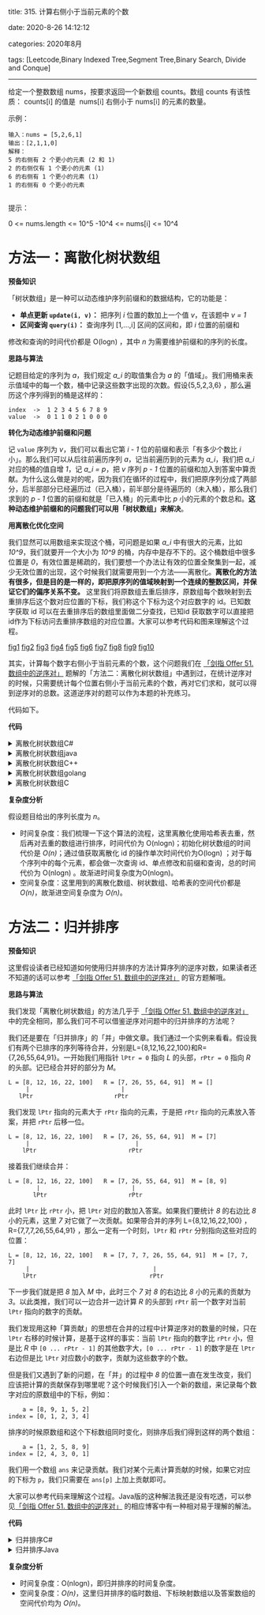 title: 315. 计算右侧小于当前元素的个数

date: 2020-8-26 14:12:12

categories: 2020年8月

tags: [Leetcode,Binary Indexed Tree,Segment Tree,Binary Search, Divide and Conque]

---

给定一个整数数组 nums，按要求返回一个新数组 counts。数组 counts 有该性质： counts[i] 的值是  nums[i] 右侧小于 nums[i] 的元素的数量。

<!-- more -->


示例：
    
    输入：nums = [5,2,6,1]
    输出：[2,1,1,0] 
    解释：
    5 的右侧有 2 个更小的元素 (2 和 1)
    2 的右侧仅有 1 个更小的元素 (1)
    6 的右侧有 1 个更小的元素 (1)
    1 的右侧有 0 个更小的元素
     

提示：

0 <= nums.length <= 10^5
-10^4 <= nums[i] <= 10^4

# 方法一：离散化树状数组

**预备知识**

「树状数组」是一种可以动态维护序列前缀和的数据结构，它的功能是：

+ **单点更新 `update(i, v)`：** 把序列 *i* 位置的数加上一个值 *v*，在该题中 *v = 1*
+ **区间查询 `query(i)`：** 查询序列 [1,...,i] 区间的区间和，即 *i* 位置的前缀和

修改和查询的时间代价都是 O(logn) ，其中 *n* 为需要维护前缀和的序列的长度。

**思路与算法**

记题目给定的序列为 *a*，我们规定 *a_i* 的取值集合为 *a* 的「值域」。我们用桶来表示值域中的每一个数，桶中记录这些数字出现的次数。假设{5,5,2,3,6} ，那么遍历这个序列得到的桶是这样的：

```
index  ->  1 2 3 4 5 6 7 8 9
value  ->  0 1 1 0 2 1 0 0 0
```

**转化为动态维护前缀和问题** 

记 `value` 序列为 *v*，我们可以看出它第 *i - 1* 位的前缀和表示「有多少个数比 *i* 小」。那么我们可以从后往前遍历序列 *a*，记当前遍历到的元素为 *a_i*，我们把 *a_i* 对应的桶的值自增 *1*，记 *a_i = p*，把 *v* 序列 *p - 1* 位置的前缀和加入到答案中算贡献。为什么这么做是对的呢，因为我们在循环的过程中，我们把原序列分成了两部分，后半部部分已经遍历过（已入桶），前半部分是待遍历的（未入桶），那么我们求到的 *p - 1* 位置的前缀和就是「已入桶」的元素中比 *p* 小的元素的个数总和。**这种动态维护前缀和的问题我们可以用「树状数组」来解决**。

**用离散化优化空间** 

我们显然可以用数组来实现这个桶，可问题是如果 *a_i* 中有很大的元素，比如 *10^9*，我们就要开一个大小为 *10^9* 的桶，内存中是存不下的。这个桶数组中很多位置是 *0*，有效位置是稀疏的，我们要想一个办法让有效的位置全聚集到一起，减少无效位置的出现，这个时候我们就需要用到一个方法——离散化。**离散化的方法有很多，但是目的是一样的，即把原序列的值域映射到一个连续的整数区间，并保证它们的偏序关系不变。** 这里我们将原数组去重后排序，原数组每个数映射到去重排序后这个数对应位置的下标，我们称这个下标为这个对应数字的 id。已知数字获取 id  可以在去重排序后的数组里面做二分查找，已知id 获取数字可以直接把id作为下标访问去重排序数组的对应位置。大家可以参考代码和图来理解这个过程。

 [fig1](https://assets.leetcode-cn.com/solution-static/315/1.png) [fig2](https://assets.leetcode-cn.com/solution-static/315/2.png) [fig3](https://assets.leetcode-cn.com/solution-static/315/3.png) [fig4](https://assets.leetcode-cn.com/solution-static/315/4.png) [fig5](https://assets.leetcode-cn.com/solution-static/315/5.png) [fig6](https://assets.leetcode-cn.com/solution-static/315/6.png) [fig7](https://assets.leetcode-cn.com/solution-static/315/7.png) [fig8](https://assets.leetcode-cn.com/solution-static/315/8.png) [fig9](https://assets.leetcode-cn.com/solution-static/315/9.png) [fig10](https://assets.leetcode-cn.com/solution-static/315/10.png) 

其实，计算每个数字右侧小于当前元素的个数，这个问题我们在 [「剑指 Offer 51. 数组中的逆序对」](https://leetcode-cn.com/problems/shu-zu-zhong-de-ni-xu-dui-lcof/) 题解的「方法二：离散化树状数组」中遇到过，在统计逆序对的时候，只需要统计每个位置右侧小于当前元素的个数，再对它们求和，就可以得到逆序对的总数。这道逆序对的题可以作为本题的补充练习。

代码如下。

**代码**
<details>
    <summary>离散化树状数组C#</summary>

```csharp [sol1-C#]
public class Solution 
{
    private int[] c;

    private int[] a;

    private void Init(int length)
    {
        c = new int[length];
        Array.Fill(c, 0);
    }

    private int LowBit(int x)
    {
        return x & (-x);
    }

    private void Update(int pos)
    {
        while (pos < c.Length)
        {
            c[pos] += 1;
            pos += LowBit(pos);
        }
    }

    private int Query(int pos)
    {
        int ret = 0;
        while (pos > 0)
        {
            ret += c[pos];
            pos -= LowBit(pos);
        }

        return ret;
    }

    private void Discretization(int[] nums)
    {
        a = (int[])nums.Clone();
        var hashSet = new HashSet<int>(a);
        a = hashSet.ToArray();
        Array.Sort(a);
    }

    private int GetId(int x)
    {
        return Array.BinarySearch(a, x) + 1;
    }

    public IList<int> CountSmaller(int[] nums) 
    {
        var resultList = new List<int>(); 

        Discretization(nums);

        Init(nums.Length + 5);

        for (int i = nums.Length - 1; i >= 0; --i)
        {
            var id = GetId(nums[i]);
            resultList.Add(Query(id - 1));
            Update(id);
        }

        resultList.Reverse();

        return resultList;
    }
}
```
</details>
<details>
    <summary>离散化树状数组java</summary>
    
```java [sol1-Java]
class Solution {
    private int[] c;
    private int[] a;

    public List<Integer> countSmaller(int[] nums) {
        List<Integer> resultList = new ArrayList<Integer>(); 
        discretization(nums);
        init(nums.length + 5);
        for (int i = nums.length - 1; i >= 0; --i) {
            int id = getId(nums[i]);
            resultList.add(query(id - 1));
            update(id);
        }
        Collections.reverse(resultList);
        return resultList;
    }

    private void init(int length) {
        c = new int[length];
        Arrays.fill(c, 0);
    }

    private int lowBit(int x) {
        return x & (-x);
    }

    private void update(int pos) {
        while (pos < c.length) {
            c[pos] += 1;
            pos += lowBit(pos);
        }
    }

    private int query(int pos) {
        int ret = 0;
        while (pos > 0) {
            ret += c[pos];
            pos -= lowBit(pos);
        }

        return ret;
    }

    private void discretization(int[] nums) {
        Set<Integer> set = new HashSet<Integer>();
        for (int num : nums) {
            set.add(num);
        }
        int size = set.size();
        a = new int[size];
        int index = 0;
        for (int num : set) {
            a[index++] = num;
        }
        Arrays.sort(a);
    }

    private int getId(int x) {
        return Arrays.binarySearch(a, x) + 1;
    }
}
```
</details>
<details>
    <summary>离散化树状数组C++</summary>
    
```C++ [sol1-C++]
class Solution {
private:
    vector<int> c;
    vector<int> a;

    void Init(int length) {
        c.resize(length, 0);
    }

    int LowBit(int x) {
        return x & (-x);
    }

    void Update(int pos) {
        while (pos < c.size()) {
            c[pos] += 1;
            pos += LowBit(pos);
        }
    }

    int Query(int pos) {
        int ret = 0;

        while (pos > 0) {
            ret += c[pos];
            pos -= LowBit(pos);
        }

        return ret;
    }

    void Discretization(vector<int>& nums) {
        a.assign(nums.begin(), nums.end());
        sort(a.begin(), a.end());
        a.erase(unique(a.begin(), a.end()), a.end());
    }
    
    int getId(int x) {
        return lower_bound(a.begin(), a.end(), x) - a.begin() + 1;
    }
public:
    vector<int> countSmaller(vector<int>& nums) {
        vector<int> resultList;

        Discretization(nums);

        Init(nums.size() + 5);
        
        for (int i = (int)nums.size() - 1; i >= 0; --i) {
            int id = getId(nums[i]);
            resultList.push_back(Query(id - 1));
            Update(id);
        }

        reverse(resultList.begin(), resultList.end());

        return resultList;
    }
};
```
</details>
<details>
    <summary>离散化树状数组golang</summary>
    
```golang [sol1-Golang]
var a, c []int

func countSmaller(nums []int) []int {
    resultList := []int{}
    discretization(nums)
    c = make([]int, len(nums) + 5)
    for i := len(nums) - 1; i >= 0; i-- {
        id := getId(nums[i])
        resultList = append(resultList, query(id - 1))
        update(id)
    }
    for i := 0; i < len(resultList)/2; i++ {
        resultList[i], resultList[len(resultList)-1-i] = resultList[len(resultList)-1-i], resultList[i]
    }
    return resultList
}

func lowBit(x int) int {
    return x & (-x)
}

func update(pos int) {
    for pos < len(c) {
        c[pos]++
        pos += lowBit(pos)
    }
}

func query(pos int) int {
    ret := 0
    for pos > 0 {
        ret += c[pos]
        pos -= lowBit(pos)
    }
    return ret
}

func discretization(nums []int) {
    set := map[int]struct{}{}
    for _, num := range nums {
        set[num] = struct{}{} 
    }
    a = make([]int, 0, len(nums))
    for num := range set {
        a = append(a, num)
    }
    sort.Ints(a)
}

func getId(x int) int {
    return sort.SearchInts(a, x) + 1
}
```
</details>
<details>
    <summary>离散化树状数组C</summary>
    
```C [sol1-C]
int LowBit(int x) { return x & (-x); }

void Update(int* c, int n, int pos) {
    while (pos < n) {
        c[pos] += 1;
        pos += LowBit(pos);
    }
}

int Query(int* c, int n, int pos) {
    int ret = 0;

    while (pos > 0) {
        ret += c[pos];
        pos -= LowBit(pos);
    }

    return ret;
}

int lower_bound(int* a, int n, int x) {
    int l = 0, r = n;
    while (l < r) {
        int mid = (l + r) >> 1;
        if (a[mid] < x) {
            l = mid + 1;
        } else {
            r = mid;
        }
    }
    return l;
}

int comp(const void* a, const void* b) { return (*(int*)a - *(int*)b); }

int Discretization(int* a, int* nums, int n) {
    memcpy(a, nums, sizeof(int) * n);
    qsort(a, n, sizeof(int), comp);
    int m = 0;
    for (int i = 1; i < n; i++) {
        if (a[i] > a[m]) {
            a[++m] = a[i];
        }
    }
    return m + 1;
}
int* countSmaller(int* nums, int numsSize, int* returnSize) {
    int* a = (int*)malloc(sizeof(int) * numsSize);
    int* c = (int*)malloc(sizeof(int) * (numsSize + 1));
    int* ret = (int*)malloc(sizeof(int) * numsSize);
    memset(a, 0, sizeof(int) * numsSize);
    memset(c, 0, sizeof(int) * (numsSize + 1));
    memset(ret, 0, sizeof(int) * numsSize);

    int m = Discretization(a, nums, numsSize);
    for (int i = numsSize - 1; i >= 0; --i) {
        int id = lower_bound(a, m, nums[i]) + 1;
        ret[i] = Query(c, m + 1, id - 1);
        Update(c, m + 1, id);
    }
    free(a);
    free(c);
    *returnSize = numsSize;
    return ret;
}
```
</details>

**复杂度分析**

假设题目给出的序列长度为 *n*。

- 时间复杂度：我们梳理一下这个算法的流程，这里离散化使用哈希表去重，然后再对去重的数组进行排序，时间代价为 O(nlogn)；初始化树状数组的时间代价是 *O(n)*；通过值获取离散化 id  的操作单次时间代价为O(logn) ；对于每个序列中的每个元素，都会做一次查询 id、单点修改和前缀和查询，总的时间代价为 O(nlogn) 。故渐进时间复杂度为O(nlogn)。
- 空间复杂度：这里用到的离散化数组、树状数组、哈希表的空间代价都是 *O(n)*，故渐进空间复杂度为 *O(n)*。


# 方法二：归并排序

**预备知识**

这里假设读者已经知道如何使用归并排序的方法计算序列的逆序对数，如果读者还不知道的话可以参考 [「剑指 Offer 51. 数组中的逆序对」](https://leetcode-cn.com/problems/shu-zu-zhong-de-ni-xu-dui-lcof/) 的官方题解哦。

**思路与算法**

我们发现「离散化树状数组」的方法几乎于 [「剑指 Offer 51. 数组中的逆序对」](https://leetcode-cn.com/problems/shu-zu-zhong-de-ni-xu-dui-lcof/) 中的完全相同，那么我们可不可以借鉴逆序对问题中的归并排序的方法呢？

我们还是要在「归并排序」的「并」中做文章。我们通过一个实例来看看。假设我们有两个已排序的序列等待合并，分别是L={8,12,16,22,100}和R={7,26,55,64,91}。一开始我们用指针 `lPtr = 0` 指向 *L* 的头部，`rPtr = 0` 指向 *R* 的头部。记已经合并好的部分为 *M*。

```
L = [8, 12, 16, 22, 100]   R = [7, 26, 55, 64, 91]  M = []
     |                          |
   lPtr                       rPtr
```

我们发现 `lPtr` 指向的元素大于 `rPtr` 指向的元素，于是把 `rPtr` 指向的元素放入答案，并把 `rPtr` 后移一位。

```
L = [8, 12, 16, 22, 100]   R = [7, 26, 55, 64, 91]  M = [7]
     |                              |
    lPtr                          rPtr
```

接着我们继续合并：

```
L = [8, 12, 16, 22, 100]   R = [7, 26, 55, 64, 91]  M = [8, 9]
        |                          |
       lPtr                       rPtr
```

此时 `lPtr` 比 `rPtr` 小，把 `lPtr` 对应的数加入答案。如果我们要统计 *8* 的右边比 *8* 小的元素，这里 *7* 对它做了一次贡献。如果带合并的序列 L={8,12,16,22,100} ，R={7,7,7,26,55,64,91} ，那么一定有一个时刻，`lPtr` 和 `rPtr` 分别指向这些对应的位置：

```
L = [8, 12, 16, 22, 100]   R = [7, 7, 7, 26, 55, 64, 91]  M = [7, 7, 7]
     |                                   |
    lPtr                                rPtr
```

下一步我们就是把 *8* 加入 *M* 中，此时三个 *7* 对 *8* 的右边比 *8* 小的元素的贡献为 *3*。以此类推，我们可以一边合并一边计算 *R* 的头部到 `rPtr` 前一个数字对当前 `lPtr` 指向的数字的贡献。

我们发现用这种「算贡献」的思想在合并的过程中计算逆序对的数量的时候，只在 `lPtr` 右移的时候计算，是基于这样的事实：当前 `lPtr` 指向的数字比 `rPtr` 小，但是比 *R* 中 `[0 ... rPtr - 1]` 的其他数字大，`[0 ... rPtr - 1]` 的数字是在 `lPtr` 右边但是比 `lPtr` 对应数小的数字，贡献为这些数字的个数。

但是我们又遇到了新的问题，在「并」的过程中 *8* 的位置一直在发生改变，我们应该把计算的贡献保存到哪里呢？这个时候我们引入一个新的数组，来记录每个数字对应的原数组中的下标，例如：

```
    a = [8, 9, 1, 5, 2]
index = [0, 1, 2, 3, 4]
```

排序的时候原数组和这个下标数组同时变化，则排序后我们得到这样的两个数组：

```
    a = [1, 2, 5, 8, 9]
index = [2, 4, 3, 0, 1]
```

我们用一个数组 `ans` 来记录贡献。我们对某个元素计算贡献的时候，如果它对应的下标为 `p`，我们只需要在 `ans[p]` 上加上贡献即可。

大家可以参考代码来理解这个过程。Java版的这种解法我还是没有吃透，可以参见[「剑指 Offer 51. 数组中的逆序对」](https://leetcode-cn.com/problems/shu-zu-zhong-de-ni-xu-dui-lcof/) 的相应博客中有一种相对易于理解的解法。

**代码**

<details>
    <summary>归并排序C#</summary>
   
```csharp [sol2-C#]
public class Solution {
    private int[] index;

    private int[] temp;

    private int[] tempIndex;

    private int[] ans;

    public void Merge(int[] a, int l, int mid, int r)
    {
        int i = l, j = mid + 1, p = l;
        while (i <= mid && j <= r)
        {
            if (a[i] <= a[j])
            {
                temp[p] = a[i];
                tempIndex[p] = index[i];
                ans[index[i]] += (j - mid - 1);
                ++i;
                ++p;
            }
            else 
            {
                temp[p] = a[j];
                tempIndex[p] = index[j];
                ++j;
                ++p;
            }
        }

        while (i <= mid) 
        {
            temp[p] = a[i];
            tempIndex[p] = index[i];
            ans[index[i]] += (j - mid - 1);
            ++i;
            ++p;
        }

        while (j <= r)
        {
            temp[p] = a[j];
            tempIndex[p] = index[j];
            ++j;
            ++p;
        }

        for (int k = l; k <= r; ++k)
        {
            index[k] = tempIndex[k];
            a[k] = temp[k];
        }
    }

    public void MergeSort(int[] a, int l, int r)
    {
        if (l >= r) 
        {
            return;
        }

        int mid = (l + r) >> 1;
        MergeSort(a, l, mid);
        MergeSort(a, mid + 1, r);
        Merge(a, l, mid, r);
    }

    public IList<int> CountSmaller(int[] nums) {
        this.index = new int[nums.Length];
        this.temp = new int[nums.Length];
        this.tempIndex = new int[nums.Length];
        this.ans = new int[nums.Length];

        for (int i = 0; i < nums.Length; ++i)
        {
            index[i] = i;
        }

        int l = 0, r = nums.Length - 1;
        MergeSort(nums, l, r);

        return new List<int>(ans);
    }
}
```
</details>


<details>
    <summary>归并排序Java</summary>
   
```Java [sol1-Java]
class Solution {

    private int[] index;
    private int[] aux;
    private int[] counter;

    public List<Integer> countSmaller(int[] nums) {
        List<Integer> res = new ArrayList<>();
        int len = nums.length;
        if (len == 0) return res;
        aux = new int[len];
        counter = new int[len];
        index = new int[len];
        for (int i = 0; i < len; i++) index[i] = i；
        //归并排序并统计
        mergeAndCount(nums, 0, len - 1);
        //遍历获取统计结果
        for (int i = 0; i < len; i++) {
            res.add(counter[i]);
        }
        return res;
    }
    //归并排序入口
    private void mergeAndCount(int[] nums, int l, int r) {
        if (l == r) return;
        int m = l + (r - l) / 2;
        mergeAndCount(nums, l, m);
        mergeAndCount(nums, m + 1, r);
        //检查已排序的部分
        if (nums[index[m]] > nums[index[m + 1]]) {
            sortAndCount(nums, l, m, r);
        }
    }
    //子数组排序并统计
    private void sortAndCount(int[] nums, int l, int m, int r) {
        for(int i = l; i <= r; i++) aux[i] = index[i];
        int i = l, j = m + 1;
        for (int k = l; k <= r; k++) {
            if (i > m) {
                index[k] = aux[j++];
            } else if (j > r) {
                index[k] = aux[i++];
                //排序的是索引数组，仍然可以通过索引找到原来数组中的元素，并更新统计值
                //右边先走完，那么右边的都是逆序
                counter[index[k]] += (r - m);
            } else if (nums[aux[i]] <= nums[aux[j]]) {
                index[k] = aux[i++];
                //插入左边的元素时，统计已经产生的逆序部分
                counter[index[k]] += (j - m - 1);
            } else {
                index[k] = aux[j++];
            }
        }
    }
}
```
</details>

**复杂度分析**

+ 时间复杂度：O(nlogn)，即归并排序的时间复杂度。
+ 空间复杂度：*O(n)*，这里归并排序的临时数组、下标映射数组以及答案数组的空间代价均为 *O(n)*。


